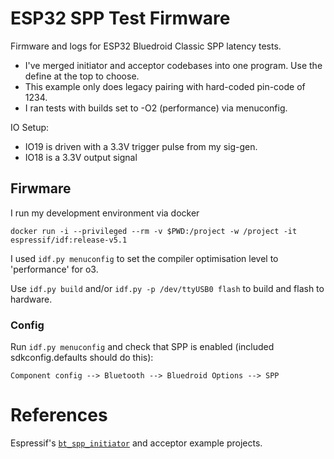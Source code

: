 # ESP32 SPP Test Firmware

Firmware and logs for ESP32 Bluedroid Classic SPP latency tests.

- I've merged initiator and acceptor codebases into one program. Use the define at the top to choose.
- This example only does legacy pairing with hard-coded pin-code of 1234.
- I ran tests with builds set to -O2 (performance) via menuconfig.

IO Setup:

- IO19 is driven with a 3.3V trigger pulse from my sig-gen.
- IO18 is a 3.3V output signal

## Firwmare

I run my development environment via docker

`docker run -i --privileged --rm -v $PWD:/project -w /project -it espressif/idf:release-v5.1`

I used `idf.py menuconfig` to set the compiler optimisation level to 'performance' for o3.

Use `idf.py build` and/or `idf.py -p /dev/ttyUSB0 flash` to build and flash to hardware.

### Config

Run `idf.py menuconfig` and check that SPP is enabled (included sdkconfig.defaults should do this):

`Component config --> Bluetooth --> Bluedroid Options --> SPP`

# References

Espressif's [`bt_spp_initiator`](https://github.com/espressif/esp-idf/tree/master/examples/bluetooth/bluedroid/classic_bt/bt_spp_initiator) and acceptor example projects.
